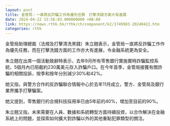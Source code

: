 ```yaml
---
layout: post
title: 金管局：一直將反詐騙工作為優先任務　打擊洗錢方面大有進展
date: 2024-04-22 15:56:03.000000000 +08:00
link: https://news.rthk.hk/rthk/ch/component/k2/1749983-20240422.htm
categories: rthk
---
```


金管局助理總裁（法規及打擊清洗黑錢）朱立翹表示，金管局一直將反詐騙工作作為優先任務，而在打擊洗錢方面的工作亦大有進展，令金融系統更為安全。

朱立翹在出席一個活動致辭時表示，去年9月所有零售銀行實施實時詐騙監控系統，5個月內已阻截約230萬美元存入詐騙戶口。在今年首季，金管局接獲有關詐騙的相關投訴，按季和按年分別減少30%和42%。

她又指，與警方合作的反詐騙聯合情報中心於去年11月成立，警方、金管局及銀行業界攜手打擊騙案。

她又提到，零售銀行的合規科技採用率已由5年前的40%，增加至目前的90%。

朱立翹又指，未來需要在人員、數據和系統轉型方面持續投資，以合作解決在金融系統上的問題，並探索如何擴大對詐騙以外的其他重點犯罪類型的關注。

